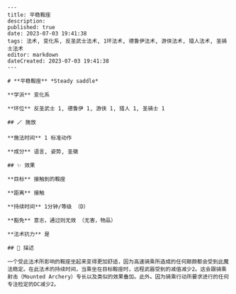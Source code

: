 
    ---
    title: 平稳鞍座
    description: 
    published: true
    date: 2023-07-03 19:41:38
    tags: 法术, 变化系, 反圣武士法术, 1环法术, 德鲁伊法术, 游侠法术, 猎人法术, 圣骑士法术
    editor: markdown
    dateCreated: 2023-07-03 19:41:38
    ---

    # **平稳鞍座** *Steady saddle*

    **学派** 变化系 

    **环位** 反圣武士 1, 德鲁伊 1, 游侠 1, 猎人 1, 圣骑士 1

    ## 🪄 施放

    **施法时间** 1 标准动作

    **成分** 语言, 姿势, 圣徽

    ## ✨ 效果 

    **目标** 接触到的鞍座 

    **距离** 接触  

    **持续时间** 1分钟/等级 （D） 

    **豁免** 意志，通过则无效 （无害，物品）

    **法术抗力** 是

    ## 📖 描述

    一个受此法术所影响的鞍座坐起来变得更加舒适，因为高速骑乘所造成的任何颠颇都会受到此魔法稳定。在此法术的持续时间，当乘坐在目标鞍座时，远程武器受到的减值减少2。这会跟骑乘射击（Mounted Archery）专长以及类似的效果叠加。此外。因为骑乘行动所要求进行的任何专注检定的DC减少2。
    